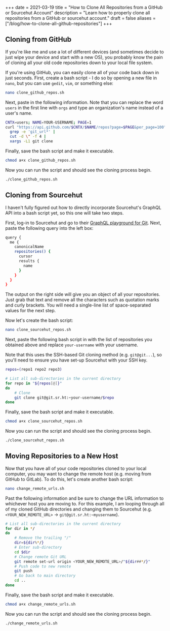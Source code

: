+++
date = 2021-03-19
title = "How to Clone All Repositories from a GitHub or Sourcehut Account"
description = "Learn how to properly clone all repositories from a GitHub or sourcehut account."
draft = false
aliases = ["/blog/how-to-clone-all-github-repositories"]
+++

## Cloning from GitHub

If you're like me and use a lot of different devices (and sometimes decide to
just wipe your device and start with a new OS), you probably know the pain of
cloning all your old code repositories down to your local file system.

If you're using GitHub, you can easily clone all of your code back down in just
seconds. First, create a bash script - I do so by opening a new file in `nano`,
but you can use `gedit`, `vim`, or something else:

```bash
nano clone_github_repos.sh
```

Next, paste in the following information. Note that you can replace the word
`users` in the first line with `orgs` and type an organization's name instead of
a user's name.

```bash
CNTX=users; NAME=YOUR-USERNAME; PAGE=1
curl "https://api.github.com/$CNTX/$NAME/repos?page=$PAGE&per_page=100" |
  grep -e 'git_url*' |
  cut -d \" -f 4 |
  xargs -L1 git clone
```

Finally, save the bash script and make it executable.

```bash
chmod a+x clone_github_repos.sh
```

Now you can run the script and should see the cloning process begin.

```bash
./clone_github_repos.sh
```

## Cloning from Sourcehut

I haven't fully figured out how to directly incorporate Sourcehut's GraphQL API
into a bash script yet, so this one will take two steps.

First, log-in to Sourcehut and go to their
[GraphQL playground for Git](https://git.sr.ht/graphql). Next, paste the
following query into the left box:

```bash
query {
  me {
    canonicalName
    repositories() {
      cursor
      results {
        name
      }
    }
  }
}
```

The output on the right side will give you an object of all your repositories.
Just grab that text and remove all the characters such as quotation marks and
curly brackets. You will need a single-line list of space-separated values for
the next step.

Now let's create the bash script:

```bash
nano clone_sourcehut_repos.sh
```

Next, paste the following bash script in with the list of repositories you
obtained above and replace `your-username` with your username.

Note that this uses the SSH-based Git cloning method (e.g. `git@git...`), so
you'll need to ensure you have set-up Sourcehut with your SSH key.

```bash
repos=(repo1 repo2 repo3)

# List all sub-directories in the current directory
for repo in "${repos[@]}"
do
    # Clone
    git clone git@git.sr.ht:~your-username/$repo
done
```

Finally, save the bash script and make it executable.

```bash
chmod a+x clone_sourcehut_repos.sh
```

Now you can run the script and should see the cloning process begin.

```bash
./clone_sourcehut_repos.sh
```

## Moving Repositories to a New Host

Now that you have all of your code repositories cloned to your local computer,
you may want to change the remote host (e.g. moving from GitHub to GitLab). To
do this, let's create another bash script:

```bash
nano change_remote_urls.sh
```

Past the following information and be sure to change the URL information to
whichever host you are moving to. For this example, I am looping through all of
my cloned GitHub directories and changing them to Sourcehut (e.g.
`<YOUR_NEW_REMOTE_URL>` -\> `git@git.sr.ht:~myusername`).

```bash
# List all sub-directories in the current directory
for dir in */
do
    # Remove the trailing "/"
    dir=${dir%*/}
    # Enter sub-directory
    cd $dir
    # Change remote Git URL
    git remote set-url origin <YOUR_NEW_REMOTE_URL>/"${dir##*/}"
    # Push code to new remote
    git push
    # Go back to main directory
    cd ..
done
```

Finally, save the bash script and make it executable.

```bash
chmod a+x change_remote_urls.sh
```

Now you can run the script and should see the cloning process begin.

```bash
./change_remote_urls.sh
```
